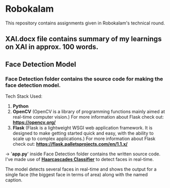 # Robokalam
This repository contains assignments given in Robokalam's technical round. 

## XAI.docx file contains summary of my learnings on XAI in approx. 100 words.

## Face Detection Model
### Face Detection folder contains the source code for making the face detection model.
Tech Stack Used:
1. **Python**
2. **OpenCV** (OpenCV is a library of programming functions mainly aimed at real-time computer vision.)
For more information about Flask check out: **https://opencv.org/**
3. **Flask** (Flask is a lightweight WSGI web application framework. It is designed to make getting started quick and easy, with the ability to scale up to complex applications.)
For more information about Flask check out: **https://flask.palletsprojects.com/en/1.1.x/**

-> '**app.py**' inside Face Detection folder contains the written source code.
I've made use of **[Haarcascades Classifier](https://opencv-python-tutroals.readthedocs.io/en/latest/py_tutorials/py_objdetect/py_face_detection/py_face_detection.html)** to detect faces in real-time.

The model detects several faces in real-time and shows the output for a single face (the biggest face in terms of area) along with the named caption.
